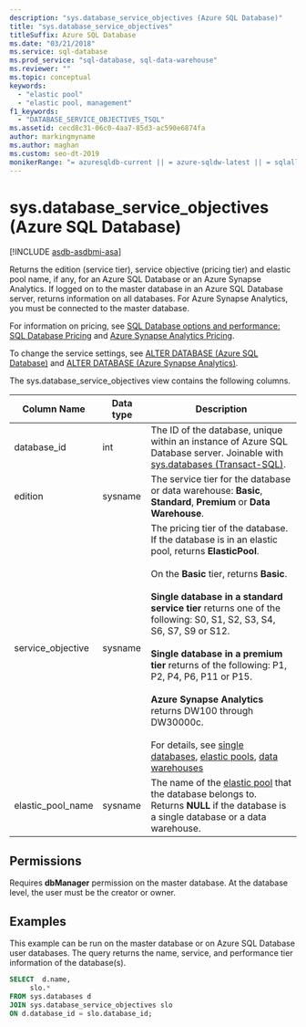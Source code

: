 ```yaml
---
description: "sys.database_service_objectives (Azure SQL Database)"
title: "sys.database_service_objectives"
titleSuffix: Azure SQL Database
ms.date: "03/21/2018"
ms.service: sql-database
ms.prod_service: "sql-database, sql-data-warehouse"
ms.reviewer: ""
ms.topic: conceptual
keywords: 
  - "elastic pool"
  - "elastic pool, management"
f1_keywords: 
  - "DATABASE_SERVICE_OBJECTIVES_TSQL"
ms.assetid: cecd8c31-06c0-4aa7-85d3-ac590e6874fa
author: markingmyname
ms.author: maghan
ms.custom: seo-dt-2019
monikerRange: "= azuresqldb-current || = azure-sqldw-latest || = sqlallproducts-allversions"
---
```

# sys.database_service_objectives (Azure SQL Database)
[!INCLUDE [asdb-asdbmi-asa](../../includes/applies-to-version/asdb-asdbmi-asa.md)]

Returns the edition (service tier), service objective (pricing tier) and elastic pool name, if any, for an Azure SQL Database or an Azure Synapse Analytics. If logged on to the master database in an Azure SQL Database server, returns information on all databases. For Azure Synapse Analytics, you must be connected to the master database.  
  
  
 For information on pricing, see [SQL Database options and performance: SQL Database Pricing](https://azure.microsoft.com/pricing/details/sql-database/) and [Azure Synapse Analytics Pricing](https://azure.microsoft.com/pricing/details/sql-data-warehouse/).  
  
 To change the service settings, see [ALTER DATABASE (Azure SQL Database)](../../t-sql/statements/alter-database-transact-sql.md) and [ALTER DATABASE (Azure Synapse Analytics)](../../t-sql/statements/alter-database-transact-sql.md?view=azure-sqldw-latest).  
  
 The sys.database_service_objectives view contains the following columns.  
  
|Column Name|Data type|Description|  
|-----------------|---------------|-----------------|  
|database_id|int|The ID of the database, unique within an instance of Azure SQL Database server. Joinable with [sys.databases &#40;Transact-SQL&#41;](../../relational-databases/system-catalog-views/sys-databases-transact-sql.md).|  
|edition|sysname|The service tier for the database or data warehouse: **Basic**, **Standard**, **Premium** or **Data Warehouse**.|  
|service_objective|sysname|The pricing tier of the database. If the database is in an elastic pool, returns **ElasticPool**.<br /><br /> On the **Basic** tier, returns **Basic**.<br /><br /> **Single database in a standard service tier** returns one of the following: S0, S1, S2, S3, S4, S6, S7, S9 or S12.<br /><br /> **Single database in a premium tier** returns of the following: P1, P2, P4, P6, P11 or P15.<br /><br /> **Azure Synapse Analytics** returns DW100 through DW30000c.<br /><br /> For details, see [single databases](/azure/sql-database/sql-database-dtu-resource-limits-single-databases/), [elastic pools](/azure/sql-database/sql-database-dtu-resource-limits-elastic-pools/), [data warehouses](/azure/sql-data-warehouse/what-is-a-data-warehouse-unit-dwu-cdwu/)|  
|elastic_pool_name|sysname|The name of the [elastic pool](/azure/azure-sql/database/elastic-pool-overview) that the database belongs to. Returns **NULL** if the database is a single database or a data warehouse.|  
  
## Permissions  
 Requires **dbManager** permission on the master database.  At the database level, the user must be the creator or owner.  
  
## Examples  
 This example can  be run on the master database or on Azure SQL Database user databases. The query returns the name, service, and performance tier information of the database(s).  
  
```sql  
SELECT  d.name,   
     slo.*    
FROM sys.databases d   
JOIN sys.database_service_objectives slo    
ON d.database_id = slo.database_id;  
  
```  
  
